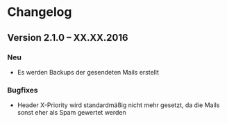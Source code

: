 Changelog
=========

Version 2.1.0 – XX.XX.2016
--------------------------

### Neu

* Es werden Backups der gesendeten Mails erstellt

### Bugfixes

* Header X-Priority wird standardmäßig nicht mehr gesetzt, da die Mails sonst eher als Spam gewertet werden

